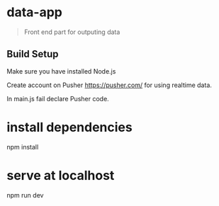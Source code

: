 # data-app

> Front end part for outputing data

## Build Setup
Make sure you have installed Node.js

Create account on Pusher https://pusher.com/ for using realtime data.

In main.js fail declare Pusher code.
# install dependencies
npm install

# serve at localhost
npm run dev


